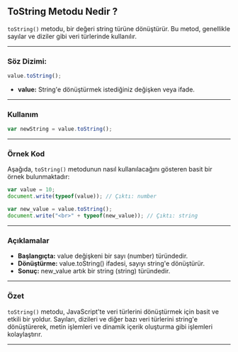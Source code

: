 ## ToString Metodu Nedir ?

`toString()` metodu, bir değeri string türüne dönüştürür. Bu metod, genellikle sayılar ve diziler gibi veri türlerinde kullanılır.

---

### Söz Dizimi:

```Javascript
value.toString();

```

- **value:** String'e dönüştürmek istediğiniz değişken veya ifade.

---

### Kullanım

```Javascript
var newString = value.toString();

```

---

### Örnek Kod

Aşağıda, `toString()` metodunun nasıl kullanılacağını gösteren basit bir örnek bulunmaktadır:

```Javascript
var value = 10;
document.write(typeof(value)); // Çıktı: number

var new_value = value.toString();
document.write("<br>" + typeof(new_value)); // Çıktı: string

```

---

### Açıklamalar

- **Başlangıçta:** value değişkeni bir sayı (number) türündedir.
- **Dönüştürme:** value.toString() ifadesi, sayıyı string'e dönüştürür.
- **Sonuç:** new_value artık bir string (string) türündedir.

---

### Özet

`toString()` metodu, JavaScript'te veri türlerini dönüştürmek için basit ve etkili bir yoldur. Sayıları, dizileri ve diğer bazı veri türlerini string'e dönüştürerek, metin işlemleri ve dinamik içerik oluşturma gibi işlemleri kolaylaştırır.

---

